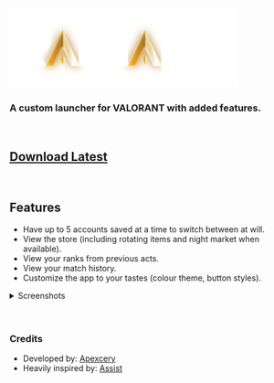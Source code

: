 ![](./Docs/Images/Icon-Wide.png)

### A custom launcher for VALORANT with added features.

<br />

## [Download Latest](https://github.com/Apexcery/RadiantLauncher/releases/download/v1.0.0.2/Radiant-v1.0.0.2.msi)

<br />

## Features
- Have up to 5 accounts saved at a time to switch between at will.
- View the store (including rotating items and night market when available).
- View your ranks from previous acts.
- View your match history.
- Customize the app to your tastes (colour theme, button styles).

<details>
<summary> Screenshots </summary>

## Home

![Home](./Docs/Images/Home.png)

## Store

![Store](./Docs/Images/Store.png)

## Career

![Career](./Docs/Images/Career.png)

## Settings

![Settings](./Docs/Images/Settings.png)
</details>

<br />

<br />

### Credits
- Developed by: [Apexcery](https://github.com/Apexcery)
- Heavily inspired by: [Assist](https://github.com/RumbleMike/Assist)